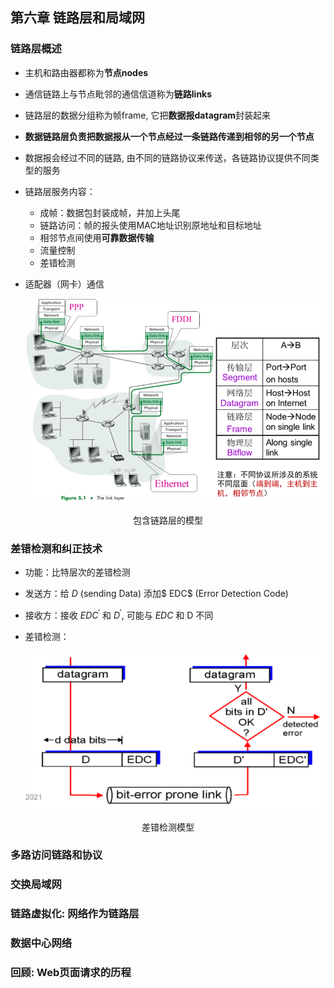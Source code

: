 ## 第六章 链路层和局域网

### 链路层概述

- 主机和路由器都称为**节点nodes**

- 通信链路上与节点毗邻的通信信道称为**链路links**

- 链路层的数据分组称为帧frame, 它把**数据报datagram**封装起来

- **数据链路层负责把数据报从一个节点经过一条链路传递到相邻的另一个节点**

- 数据报会经过不同的链路, 由不同的链路协议来传送，各链路协议提供不同类型的服务

- 链路层服务内容：

  - 成帧：数据包封装成帧，并加上头尾
  - 链路访问：帧的报头使用MAC地址识别原地址和目标地址
  - 相邻节点间使用**可靠数据传输**
  - 流量控制
  - 差错检测

- 适配器（网卡）通信

  ![image-20211115121401973](第十周.assets/image-20211115121401973.png)

<center>包含链路层的模型</center>

### 差错检测和纠正技术

- 功能：比特层次的差错检测

- 发送方：给 $D$ (sending Data) 添加$ EDC$ (Error Detection Code)

- 接收方：接收 $E D C^{\prime}$ 和 $D^{\prime}$, 可能与 $E D C$ 和 D 不同

- 差错检测：

  ![image-20211115121535143](第十周.assets/image-20211115121535143.png)

<center>差错检测模型</center>

### 多路访问链路和协议



### 交换局域网



### 链路虚拟化: 网络作为链路层



### 数据中心网络



### 回顾: Web页面请求的历程